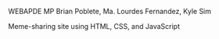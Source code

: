 WEBAPDE MP
Brian Poblete, Ma. Lourdes Fernandez, Kyle Sim

Meme-sharing site using HTML, CSS, and JavaScript